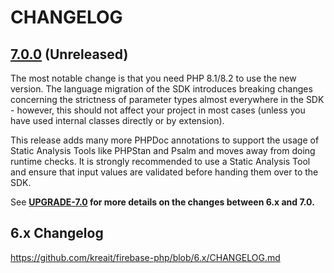 # CHANGELOG

## [7.0.0] (Unreleased)

The most notable change is that you need PHP 8.1/8.2 to use the new version. The language migration of
the SDK introduces breaking changes concerning the strictness of parameter types almost everywhere in
the SDK - however, this should not affect your project in most cases (unless you have used internal classes
directly or by extension).

This release adds many more PHPDoc annotations to support the usage of Static Analysis Tools like PHPStan
and Psalm and moves away from doing runtime checks. It is strongly recommended to use a Static Analysis
Tool and ensure that input values are validated before handing them over to the SDK.

See **[UPGRADE-7.0](UPGRADE-7.0.md) for more details on the changes between 6.x and 7.0.**

## 6.x Changelog

https://github.com/kreait/firebase-php/blob/6.x/CHANGELOG.md

<!-- [Unreleased]: https://github.com/kreait/firebase-php/tree/7.x -->
<!-- [7.0.0]: https://github.com/kreait/firebase-php/releases/tag/7.0.0 -->
[7.0.0]: https://github.com/kreait/firebase-php/tree/7.x
